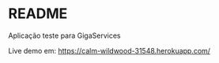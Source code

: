 # README

Aplicação teste para GigaServices

Live demo em: https://calm-wildwood-31548.herokuapp.com/
